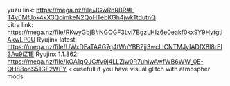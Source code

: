 yuzu link: https://mega.nz/file/JGwRnRBR#I-T4y0MfJok4kX3QcimkeN2QoHTebKGh4jwkTtdutnQ  
citra link: https://mega.nz/file/RKwyGbjB#NGOGF3Lvi7BgzLHIz6e0eakf0kx9Y9HytgtlAkwLP0U
Ryujinx latest: https://mega.nz/file/UWxDFaTA#G7g4tWuYBBZjj3wcLICNTMJyIADfX8l8rEI3Au9iZ1E
Ryujinx 1.1.862: https://mega.nz/file/kOA1gQJC#v9j4LLZjw0R7uhiwAwfWB6WW_0E-QH88onS51GF2WFY   <<usefull if you have visual glitch with atmospher mods
